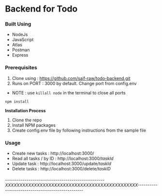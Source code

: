 # Backend for Todo

### Built Using

- NodeJs
- JavaScript
- Atlas
- Postman
- Express

### Prerequisites

1) Clone using : https://github.com/saif-raw/todo-backend.git
2) Runs on PORT : 3000 by default. Change port from config.env
 - NOTE : use `killall node` in the terminal to close all ports

`npm install` 

**Installation Process**

1. Clone the repo
2. Install NPM packages
3. Create config.env file by following instructions from the sample file

### Usage

- Create new tasks : http://localhost:3000/
- Read all tasks / by ID : http://localhost:3000/*taskId*
- Update task : http://localhost:3000/update/*taskId*
- Delete tasks : http://localhost:3000/delete/*taskID*


###### ---------------------------------------------------XXXXXXXXXXXXXXXXXXXXXXXXXXXXXXXXXXXXXXXXXXXXXX--------------------------------------------------
